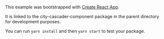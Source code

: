This example was bootstrapped with [Create React App](https://github.com/facebook/create-react-app).

It is linked to the city-cascader-component package in the parent directory for development purposes.

You can run `yarn install` and then `yarn start` to test your package.
